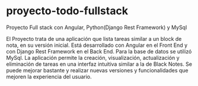 # proyecto-todo-fullstack
Proyecto Full stack con Angular, Python(Django Rest Framework) y MySql

   El Proyecto trata de una aplicación que lista tareas similar a un block de nota, en su versión inicial. Está desarrollado con Angular en el Front End y con Django Rest Framework en el Back End. Para la base de datos se utilizó MySql. La aplicación permite la creación, visualización, actualización y eliminación de tareas en una interfaz intuitiva similar a la de Black Notes. Se puede mejorar bastante y realizar nuevas versiones y funcionalidades que mejoren la experiencia del usuario.
